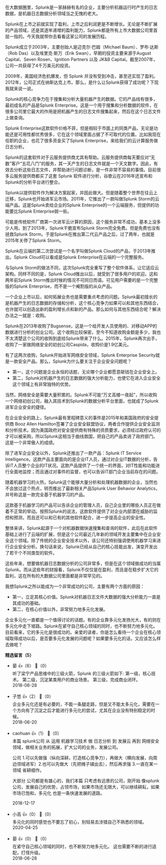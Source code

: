 在大数据圈里，Splunk是一家赫赫有名的企业，主要分析机器运行时产生的日志数据，是机器日志数据分析领域当之无愧的老大。

Splunk在上市之前就实现了盈利，上市之后利润更是不断增长。无论是不断扩展的产品领域，还是其逐年递增的盈利能力，Splunk都是所有上市大数据公司里首屈一指的。今天我就带你去看看这家公司的发展历程。

Splunk成立于2003年，主要创始人是迈克尔·巴姆（Michael Baum）、罗布·达斯（Rob Das）以及埃里克·斯万（Erik Swan），早期的投资主要来源于August Capital、Seven Rosen、Ignition Partners 以及 JK&amp;B Capital。截至2007年，公司一共获得了4千万美元的投资。

2009年，美国经济危机爆发，但 Splunk 并没有受到冲击，甚至还实现了盈利。2012年，公司正式在纳斯达克上市。那么，是什么让Splunk获得了成功呢？下现我就来说一说。

Splunk的核心竞争力在于搜集和分析大量机器产生的数据。它的产品线有很多，最初成名的产品是Splunk Enterprise。这是一个用于搜集和分析数据的软件，在很多公司里它最大的作用是把机器产生的日志文件搜集起来，然后在这个日志文件上做查询。

Splunk Enterprise这款软件价格不菲，但是相较于市面上的同类产品，无论是功能还是可用性都优秀很多，它在这个领域里面占据了不可取代的位置。比如我现在任职的企业，也花了很多资金买了Splunk Enterprise，来给我们的云计算服务做日志分析。

Splunk的这套软件对于云服务提供商尤其有帮助。云服务提供商每天要应对“无数”客户“五花八门”的服务，其一天产生的日志文件就是一个天文数字。因此，有效去分析这些日志文件，并帮助进行问题诊断，是一件非常不容易的事情。目前很多云服务提供商都买了这套 Splunk 软件进行分析，谷歌云在2016年还宣布和Splunk的分析平台进行整合。

Splunk以提供软件作为解决方案起家，并因此做大。但是随着整个世界在往云上迁移，Splunk也开始进军云市场。2011年，它推出了一款叫做Splunk Storm的云端产品。这是Splunk卖给企业的Splunk Enterprise的一个云端服务，但提供的功能要比Splunk Enterprise弱一些。

可能是传统软件厂商第一次进军云计算的原因，这个服务非常不成功，基本上没多少人用。到了2013年，Splunk干脆宣布Splunk Storm完全免费。但是免费也没有拯救Splunk Storm。于是Splunk在推出第二代云产品之后，过了两年，也就是2015年关停了Splunk Storm。

Splunk在云端的第二次尝试是一个名字叫做Splunk Cloud的产品，于2013年推出。Splunk Cloud可以看成是Splunk Enterprise在云端的一个完整服务。

与Splunk Storm的做法不同，这次Splunk完全重写了整个软件体系，让它适应云架构。同样不同的是，Splunk Cloud推出以后，就受到了很多用户的欢迎。这和两年前Splunk Storm推出时候的情况不可同日而语。可见用户需要的是一个完整版的Splunk Enterprise，而不是一个阉割版的从众产品。

一个企业上市以后，如何拓展业务也是需要重点考虑的问题。Splunk最初擅长的是机器产生的日志数据的存储和分析，这个核心竞争力如果可以和其他东西结合，也许就可以创造出新的盈利增长点和新的产品。那么如何与其他东西结合呢？解决办法之一就是：收购。

Splunk在2013年收购了Bugsense，这是一个给开发人员使用的、对移动APP的数据进行分析的创业公司。这个收购比较保密，至今不知道收购金额是多少，我也不太清楚这个公司的收购到底给Splunk带来了什么。2015年，Splunk再次出手，收购了一家做网络安全的初创公司Caspida，收购价是1.9亿美元。

有了这两次收购，Splunk开始进军网络安全领域，Splunk Enterprise Security就是一款安全产品。那么，Splunk为什么要关注于企业安全问题呢？

- 第一，这个问题是企业永恒的话题，无论哪个企业都愿意砸钱在企业安全上。
- 第二，Splunk对机器产生的日志数据的强大分析能力，也使它在进入企业安全这个领域上有非常独特的优势。

当然，网络安全是需要大量积累的。Splunk不可能“万丈高楼一夜起”，所以收购一个网络初创公司，融入其技术到Splunk的数据分析平台里面，也就成了Splunk进军企业安全的捷径。

在企业安全的路上，Splunk最有里程碑意义的事件是2015年和美国政府的安全提供商 Booz Allen Hamilton签署了企业安全联盟协议，两者合作提供企业安全监测和分析技术。因为美国政府对安全提供商有特殊的资质要求，必须经过政府认可的才可以被采购，所以Splunk这相当于曲线救国，把自己的产品卖进了政府部门。这是一个非常傲人的成绩。

除了进军企业安全以外，Splunk还推出了一款产品：Splunk IT Service Intelligence。这款产品主要面向的是企业IT人员，通过对企业IT数据的分析，告诉IT人员整个企业的IT状况。这款产品提供了一个统一的界面，对IT性能和功能进行全面地监控；而且通过对事件的监督，也可以告诉IT部门企业当前存在的问题。

随着机器学习的火热，Splunk这个能够大量分析和处理机器数据的企业，当然也不会放过这个热点，转而推出了最新相关产品Splunk User Behavior Analytics，并号称这是一款完全基于机器学习的产品。

这款基于机器学习的产品可以告诉企业的管理人员，自己企业里的哪些人员正在做着不正常的举动。按照Splunk的说法，这款软件提供了对企业内部潜在威胁的监控和预测，而且还可以和已有的其他软件配合，进一步提高企业的安全性。

整体来讲，Splunk起源于一个对机器数据快速搜集和查询的软件，此后在此软件基础上进行了云端的扩展，但是这个公司最近几年新的领域开发主要集中在企业安全这个领域。除了传统的企业安全技术以外，该公司还特别强调使用机器学习来进行企业安全分析。换句话来说，Splunk已经从自己的核心技能出发，演变开发出了若干个不同类型的软件。

这些年来，想要做机器日志数据分析的公司非常多，但是在这个领域做成功的当属Splunk。而从这些年的财报看，Splunk不仅仅是在盈利，而且是在稳步扩大它的盈利，这在所有的大数据公司里面都是非常罕见的。

我想Splunk之所以能成为一个非常成功的公司，主要有两个方面的原因：

- 第一，立足其核心价值。Splunk对机器日志文件大数据的强大分析能力一直是其成功的基础。
- 第二，在核心价值以外，非常努力地多元化发展。

企业多元化一直都是一个值得讨论的话题。有的企业靠多元化发扬光大，有的则在多元化中走下坡路。Splunk在紧守自己核心领域的同时，也不断努力地多元化。目前看来，它的多元化是很成功的。亲爱的读者，你是怎么看待一个企业在核心领域取得成功以后，是否要多元化发展的问题呢？如果要多元化的话，又应该怎么样去做呢？
<div><strong>精选留言（5）</strong></div><ul>
<li><span>晏</span> 👍（6） 💬（0）<div>听了梁宁产品思维中的三级火箭，Splunk 的三级火箭如下:
第一级，核心技术。
第二级，沉淀某类用户的商业场景。
第三级，完成商业闭环。</div>2018-06-28</li><br/><li><span>子悠</span> 👍（2） 💬（0）<div>企业多元化还是有必要的，不能一条腿走路，但是又不能太多元化，需要在一个方向有了沉淀之后才能进行多元化的尝试，尤其在企业没有特别稳定的时候。</div>2018-06-20</li><br/><li><span>caohuan</span> 👍（1） 💬（0）<div>本篇 splunk公司 从 运用 机器学习技术 做 日志分析 到 发展云 再到 网络安全领域，做相关业务的拓展，扩大公司的业务，发展公司。

公司 1.可以先做强（纵向深耕，打造核心竞争力），再做大（横向发展，向周边领域进军）2.也可以先做大（先把摊子铺出去），然后再求强 3.一直在某一领域 省耕细作。

大部分 公司都是有雄心的，我们本篇 只考虑有远景的公司，刚开始 像splunk公司，发展自己的优势，占领市场，如果市场还无限大，可以继续耕耘，如果市场已饱和，多元化 也是一条快速发展的道路。</div>2018-12-17</li><br/><li><span>小高</span> 👍（0） 💬（0）<div>多元化的同时感觉也不要忘了初心，别轻易去涉猎自己不熟悉的领域。</div>2020-04-25</li><br/><li><span>晏</span> 👍（0） 💬（0）<div>在紧守自己核心领域的同时，也不断努力地多元化。
这也需要不断的进行适配，打怪升级。</div>2018-06-28</li><br/>
</ul>